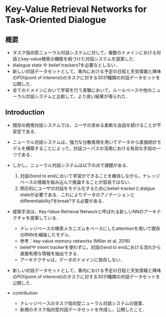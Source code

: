 # Key-Value Retrieval Networks for Task-Oriented Dialogue

## 概要
- タスク指向型ニューラル対話システムに対して，複数のドメインにおける対話とkey-value検索の機能を紐づけた対話システムを提案した．
- dialogue state や belief trackers?を必要なとしない．
- 新しい対話データセットとして，車内における予定の日程と天気情報と興味のPOI(point of interenst)のタスクに対する3031種類の対話データセットを公開した．
- 全てのドメインにおいて学習を行う実験において，ルールベースや他のニューラル対話システムと比較して，より良い結果が得られた．

## Introduction
- 既存の商用対話システムでは，ユーザの求める柔軟な会話を続けることが不安定である．
- ニューラル対話システムは，強力な分散表現を用いてデータから直接統計モデルを構築することによって，対話コーパスの活用における有効な手段の一つである．
- しかし，ニューラル対話システムは以下の点で課題がある．
    1. 対話のend to endにおいて学習ができることを維持しながら，ナレッジベースの情報を組み込んで推論することが容易ではない．
    2. 明示的にユーザの対話をモデル化するためにbelief-trackerとdialgue stateが必要である．これによりデータのアノテーションとdifferentiability?をbreak?する必要がある．

- 提案手法は，Key-Value Retrieval Networkと呼ばれる新しいNNのアーキテクチャを提案している．
    - ナレッジベースの検索メカニズムをベースにしたattentionを用いて既存のRNNを補強したモデル．
    - 参考：key-value memory networks (Miller et al, 2016)
    - beliefや intent trackerを使わずに，対話のend to endにおける流れから直接有用な情報を抽出できる．
    - アーキテクチャは，データのドメインに依存しない．

- 新しい対話データセットとして，車内における予定の日程と天気情報と興味のPOI(point of interenst)のタスクに対する3031種類の対話データセットを公開した．

- contribution
    - ナレッジベースのタスク指向型ニューラル対話システムの提案．
    - 新規のタスク指向型対話データセットを作成し，公開したこと．